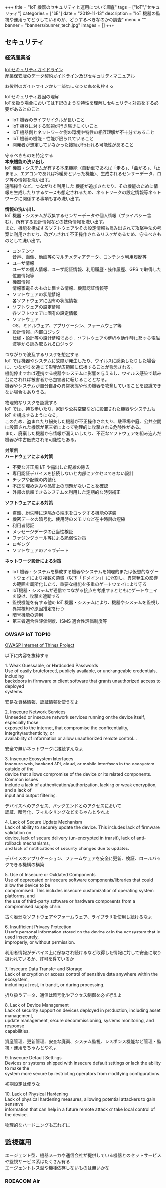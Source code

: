 +++
title = "IoT 機器のセキュリティと運用について調査"
tags = ["IoT","セキュリティ"]
categories = ["SE"]
date = "2019-11-13"
description = "IoT 機器の監視や運用ってどうしているのか、どうするべきなのかの調査"
menu = ""
banner = "banners/bunner_tech.jpg"
images = []
+++

<!--more-->

## セキュリティ

### 経済産業省
<i class="fas fa-external-link-alt"></i> [IoTセキュリティガイドライン](https://www.meti.go.jp/press/2016/07/20160705002/20160705002.html)  
<i class="fas fa-external-link-alt"></i> [産業保安版のデータ契約ガイドライン及びセキュリティマニュアル](https://www.meti.go.jp/policy/safety_security/industrial_safety/oshirase/2019/4/20190425.html)  

お役所のガイドラインから一部気になった点を抜粋する  

<i class="fas fa-chevron-circle-right"></i> IoTセキュリティ要因の理解  
IoTを扱う場合においては下記のような特性を理解しセキュリティ対策をする必要があるとのこと  

* IoT 機器のライフサイクルが長いこと  
* IoT 機器に対する監視が行き届きにくいこと  
* IoT 機器側とネットワーク側の環境や特性の相互理解が不十分であること  
* IoT 機器の機能・性能が限られていること  
* 開発者が想定していなかった接続が行われる可能性があること  

<i class="fas fa-chevron-circle-right"></i> 守るべきものを特定する  
**本来機能の洗い出し**  
IoT 機器・システムが有する本来機能（自動車であれば「走る」、「曲がる」、「止まる」、エアコンであれば冷暖房といった機能）、生成されるセンサーデータ、ログ等の情報を洗い出す。  
遠隔操作など、つながりを利用した  機能が追加されたり、その機能のために情報を生成したりするケースも想定されるため、ネットワークの設定情報等ネットワークに関係する事項も含め洗い出す。  

**情報の洗い出し**  
IoT 機器・システムが収集するセンサーデータや個人情報（プライバシー含む）、所有する設計情報などの技術情報を洗い出す。  
また、機能を構成するソフトウェアやその設定情報も読み出されて攻撃手法の考案に利用されたり、改ざんされて不正操作されるリスクがあるため、守るべきものとして洗い出す。  

* コンテンツ  
  音声、画像、動画等のマルチメディアデータ、コンテンツ利用履歴等  
* ユーザ情報  
  ユーザの個人情報、ユーザ認証情報、利用履歴・操作履歴、GPS で取得した位置情報等  
* 機器情報  
  情報家電そのものに関する情報、機器認証情報等  
* ソフトウェアの状態情報  
  各ソフトウェアに固有の状態情報  
* ソフトウェアの設定情報  
  各ソフトウェアに固有の設定情報  
* ソフトウェア  
  OS、ミドルウェア、アプリケーシン、ファームウェア等  
* 設計情報、内部ロジック  
  仕様・設計等の設計情報であり、ソフトウェアの解析や動作時に発する電磁波等から読み取られるロジック  

<i class="fas fa-chevron-circle-right"></i> つながりで波及するリスクを想定する  
IoT では機器やシステムに故障が発生したり、ウイルスに感染したりした場合に、つながりを通じて影響が広範囲に伝播することが懸念される。  
機能停止すれば連携する機器やシステムに影響を与えるし、ウイルス感染で踏み台にされれば被害者から加害者に転じることとなる。  
機器やシステムが自分自身の異常状態や他の機器を攻撃していることを認識できない場合もありうる。 

<i class="fas fa-chevron-circle-right"></i> 物理的なリスクを認識する  
IoT では、持ち歩いたり、家庭や公共空間などに設置された機器やシステムも IoT を構成するようになる。  
このため、盗まれたり紛失した機器が不正操作されたり、駐車場や庭、公共空間に設置された機器が第三者によって物理的に攻撃される危険性がある。  
また、廃棄した機器から情報が漏えいしたり、不正なソフトウェアを組み込んだ機器が中古販売される可能性もある。  

<i class="fas fa-chevron-circle-right"></i> 対策例  
**ハードウェアによる対策**  

* 不要な非正規 I/F や露出した配線の除去  
*  専用認証デバイスを接続しないと内部にアクセスできない設計  
* チップや配線の内装化  
* 不正な埋め込みや品質上の問題がないことを確認  
* 外部の信頼できるシステムを利用した定期的な時刻補正  

**ソフトウェアによる対策**  

* 盗難、紛失時に遠隔から端末をロックする機能の実装  
* 機密データの暗号化、使用時のメモリなど在中時間の短縮  
* 利用者認証  
* メッセージデータの正当性検証  
* ファジングツール等による脆弱性対策  
* ロギング  
* ソフトウェアのアップデート  

**ネットワーク設計による対策**  

* IoT 機器・システムを構成する機器やシステムを物理的または仮想的なゲートウェイにより複数の領域（以下「ドメイン」）に分割し、異常発生の影響の範囲を局所化したり、重要な機能を多重のゲートウェイにより守る  
* IoT機器・システムが通信でつながる接点を考慮するとともにゲートウェイを設け、攻撃を遮断する  
* 監視機能を有する他の IoT 機器・システムにより、機器やシステムを監視し異常検知や原因推定を行う  
* 暗号機能の適用  
* 第三者適合性評価制度、ISMS 適合性評価制度等  

### OWSAP IoT TOP10
<i class="fas fa-external-link-alt"></i> [OWASP Internet of Things Project ](https://www.owasp.org/index.php/OWASP_Internet_of_Things_Project)  

以下に内容を抜粋する  

<i class="fas fa-chevron-circle-right"></i> 1. Weak Guessable, or Hardcoded Passwords  
Use of easily bruteforced, publicly available, or unchangeable credentials, including  
backdoors in firmware or client software that grants unauthorized access to deployed  
systems.  

安易な資格情報、認証情報を使うなよ  

<i class="fas fa-chevron-circle-right"></i> 2. Insecure Network Services  
Unneeded or insecure network services running on the device itself, especially those  
exposed to the internet, that compromise the confidentiality, integrity/authenticity, or  
availability of information or allow unauthorized remote control…  

安全で無いネットワークに接続すんなよ  

<i class="fas fa-chevron-circle-right"></i> 3. Insecure Ecosystem Interfaces  
Insecure web, backend API, cloud, or mobile interfaces in the ecosystem outside of the  
device that allows compromise of the device or its related components. Common issues  
include a lack of authentication/authorization, lacking or weak encryption, and a lack of  
input and output filtering.  

デバイスへのアクセス、バックエンドとのアクセスにおいて  
認証、暗号化、フィルタリングなどをちゃんとやれよ  

<i class="fas fa-chevron-circle-right"></i> 4. Lack of Secure Update Mechanism  
Lack of ability to securely update the device. This includes lack of firmware validation on  
device, lack of secure delivery (un-encrypted in transit), lack of anti-rollback mechanisms,  
and lack of notifications of security changes due to updates.  

デバイスのアプリケーション、ファームウェアを安全に更新、検証、ロールバックできる機構の構築  

<i class="fas fa-chevron-circle-right"></i> 5. Use of Insecure or Outdated Components  
Use of deprecated or insecure software components/libraries that could allow the device to be  
compromised. This includes insecure customization of operating system platforms, and  
the use of third-party software or hardware components from a compromised supply chain.  

古く脆弱なソフトウェアやファームウェア、ライブラリを使用し続けるなよ  

<i class="fas fa-chevron-circle-right"></i> 6. Insufficient Privacy Protection  
User’s personal information stored on the device or in the ecosystem that is used insecurely,  
improperly, or without permission.  

利用者情報がデバイス上に保存され続けるなど取得した情報に対して安全に取り扱われているか、許可を得ているか  

<i class="fas fa-chevron-circle-right"></i> 7. Insecure Data Transfer and Storage  
Lack of encryption or access control of sensitive data anywhere within the ecosystem,  
including at rest, in transit, or during processing.  

折り扱うデータ、通信は暗号化やアクセス制御を必ず行えよ  

<i class="fas fa-chevron-circle-right"></i> 8. Lack of Device Management  
Lack of security support on devices deployed in production, including asset management,  
update management, secure decommissioning, systems monitoring, and response  
capabilities.  

資産管理、更新管理、安全な廃棄、システム監視、レスポンス機能など管理・監視・運用をちゃんとやれよ  

<i class="fas fa-chevron-circle-right"></i> 9. Insecure Default Settings  
Devices or systems shipped with insecure default settings or lack the ability to make the  
system more secure by restricting operators from modifying configurations.  

初期設定は使うな  

<i class="fas fa-chevron-circle-right"></i> 10. Lack of Physical Hardening  
Lack of physical hardening measures, allowing potential attackers to gain sensitive  
information that can help in a future remote attack or take local control of the device.  

物理的なハードニングも忘れずに  

## 監視運用
エージェント型、機器メーカや通信会社が提供している機器とのセットサービスや監視サービス系はたくさん有る  
エージェントレス型や機種依存しないものは無いかな  

### ROEACOM Air
<div class="iframely-embed"><div class="iframely-responsive" style="height: 140px; padding-bottom: 0;"><a href="https://soracom.jp/services/air/" data-iframely-url="//cdn.iframe.ly/1lQmTY2?iframe=card-small"></a></div></div><script async src="//cdn.iframe.ly/embed.js" charset="utf-8"></script>

> SORACOM Air for セルラーは、IoT 向けのデータ通信 SIM "IoT SIM" を提供するサービスです。  
> 1枚から購入可能​で、最安基本料金50円〜/月と低コストで始められます。Web/APIで通信の運用監視、容易な​クラウド連携、閉域網接続や​オンデマンドリモートアクセスにも対応しており、IoTのつなぐを簡単にします。  

IoT に特化した SIMカードを提供している  

<i class="fas fa-chevron-circle-right"></i> 通信をきめ細かにコントロール可能な API  

> SORACOM Air for セルラーを利用することで API や Web ブラウザによるユーザーコンソールからデータ通信速度の変更、使用開始/休止といった IoT SIM の状態、データ使用量の監視、IoT SIM の ICCID(IC Card IDentifier)、IMSI(International Mobile Subscriber Identity)や通信モジュールの IMEI(International Mobile Equipment Identity)の取得など IoT デバイスのデータ通信を管理することができます。  

<i class="fas fa-chevron-circle-right"></i> イベントハンドラー  

> 特定のSIM・特定のグループ・特定のタグ・全SIMに対してデータ転送容量の閾値を元に、メールでの通知・速度クラスの変更・AWS Lambdaファンクションの実行をする事ができる機能です。  
<i class="fas fa-chevron-circle-right"></i> IMEI ロック機能  

> 指定したIMEI(端末識別番号:International Mobile Equipment Identifier)でのみ IoT SIM の通信を許可することができます。

<i class="fas fa-chevron-circle-right"></i> CHAP 認証機能  

> CHAP 認証機能を利用することで、お客様は任意にユーザー名、パスワードを設定できます。端末側に設定されたユーザー名、パスワードと SORACOM Air の SIMグループでお客様が設定した値とがマッチした場合に限りデータセッションの確立ができるようになります。  

<i class="fas fa-chevron-circle-right"></i> カスタム DNS の設定  

> IoT SIM を使用するデバイスに独自の DNS サーバーを指定することができます。  

<i class="fas fa-chevron-circle-right"></i> API を使用したデバイスへの SMS 送信  

> API を使用して SMS を送ることができます。これにより、携帯電話通信網外のサーバーからも IoT SIM を使用している IoT 機器に対して SMS を送信したり、プログラムに組み込んで送信を自動化することが可能になります。  

<i class="fas fa-chevron-circle-right"></i>  USSD 機能  

> SSD とは、Unstructured Supplementary Service Data の略です。スマートフォンでは、電話アプリなどで特殊な番号にダイヤルすることで USSD を使用してデータを送信することができます。また、デバイスから AT コマンドを用いて送信することもできます。  

### KDDI IoTクラウド デバイス管理
<div class="iframely-embed"><div class="iframely-responsive" style="height: 140px; padding-bottom: 0;"><a href="https://iot.kddi.com/services/iot-cloud-device/" data-iframely-url="//cdn.iframe.ly/lOprUfv?iframe=card-small"></a></div></div><script async src="//cdn.iframe.ly/embed.js" charset="utf-8"></script>  

> 「KDDI IoTクラウド デバイス管理」は、点在する複数のお客さまIoT機器または通信モジュールのファームウェア更新や状態監視、位置情報・電波強度・電池残量の確認などをウェブ上のサービスポータルで遠隔管理できるサービスです。  

<i class="fas fa-chevron-circle-right"></i> リモート環境からの回線状態管理  
<i class="fas fa-chevron-circle-right"></i> リモート環境からのお客さまIoT機器状態管理  
<i class="fas fa-chevron-circle-right"></i> デバイス遠隔設定 (オプション)  
<i class="fas fa-chevron-circle-right"></i> ファームウェア更新 (FOTA) (オプション)  

対象端末として下記通信モジュールを装備した機器である必要がある  

* <i class="fas fa-external-link-alt"></i> [KYW01](https://iot.kddi.com/services/lpwa-modules/)  
* LwM2Mクライアントを搭載した通信モジュール  

結局エージェント型だった  

### TrendMicro オンラインスキャン for Home Network  
<i class="fas fa-external-link-alt"></i> [オンラインスキャン for Home Network](https://www.trendmicro.com/ja_jp/forHome/products/hw_onlinescan.html?AAID=iotsechl)  

> パソコン、スマートフォン、ルータ、Webカメラ、ゲーム機など、今やたくさんのデバイス（機器）が家庭のネットワークにつながっています。それらに対し、適切な設定・利用をしないと、知らない誰かが ご家庭のネットワークを使ったり、通信を盗み見られてしまったり、ウイルス感染させられてしまったりするかもしれません。  
> セキュリティはパソコンやスマートフォンだけでなく、ご家庭内のあらゆるインターネット接続機器に必要です。2016年8月に確認されたウイルス「Mirai」は、設定に不備のあったWebカメラに感染するものでした。  
> オンラインスキャン for Home Networkは、家庭内のネットワークにセキュリティ上のリスクが存在しないかをチェックできる無料ツールです。  

無償・有償とある個人向けツール  
エージェントレスでは無いけれど、集約管理PCとか有るんなら入れても良いかもだし、初期のセットアップ時に診断してもいいかも  

### パトロールクラリス  
<div class="iframely-embed"><div class="iframely-responsive" style="height: 140px; padding-bottom: 0;"><a href="https://patrolclarice.jp/" data-iframely-url="//cdn.iframe.ly/mc0eXFe"></a></div></div><script async src="//cdn.iframe.ly/embed.js" charset="utf-8"></script>  

> エージェントレス型サーバ監視・ネットワーク統合監視  

IoT機器に対してどこまで出来るかは微妙そう  

### IoTセキュリティ診断サービス
<div class="iframely-embed"><div class="iframely-responsive" style="height: 140px; padding-bottom: 0;"><a href="https://www.lac.co.jp/service/consulting/iot.html" data-iframely-url="//cdn.iframe.ly/wRV1poi?iframe=card-small"></a></div></div><script async src="//cdn.iframe.ly/embed.js" charset="utf-8"></script>

インターネと経由でのセキュリティ診断サービス  

---

まだまだ IoT 機器については運用や監視、セキュリティ診断といったサービスはあるけど拡充してはいないという印象  
ガイドラインを読んでそうか監視運用が大事なのねと思ってもそれに対する回答サービスが無い  
大規模に工場とかに入れるなら大手と組んでとかあるかもしれないけどこれから色々問題が置きて、乗り越えてという時期なのかな  

{{< rawhtml >}}
<div style="border: dashed 1px #ccc;">
<a href="http://www.amazon.co.jp/exec/obidos/ASIN/4844368249/sinokyoufu-22/ref=nosim/" name="amazletlink" target="_blank"><img src="https://images-fe.ssl-images-amazon.com/images/I/51EIov0ufuL._SL160_.jpg" alt="未来IT図解 これからのIoTビジネス" style="border: none;" /></a>
</div>
{{< /rawhtml >}}
